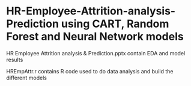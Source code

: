# HR-Employee-Attrition-analysis-Prediction using CART, Random Forest and Neural Network models

HR Employee Attrition analysis & Prediction.pptx contain EDA and model results

HREmpAttr.r contains R code used to do data analysis and build the different models
